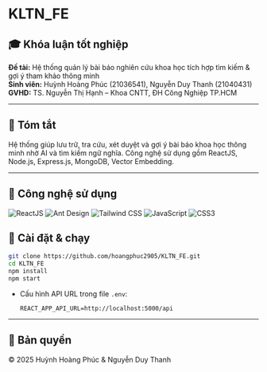 # KLTN_FE

## 🎓 Khóa luận tốt nghiệp

**Đề tài:** Hệ thống quản lý bài báo nghiên cứu khoa học tích hợp tìm kiếm & gợi ý tham khảo thông minh  
**Sinh viên:** Huỳnh Hoàng Phúc (21036541), Nguyễn Duy Thanh (21040431)  
**GVHD:** TS. Nguyễn Thị Hạnh – Khoa CNTT, ĐH Công Nghiệp TP.HCM

---

## 📝 Tóm tắt
Hệ thống giúp lưu trữ, tra cứu, xét duyệt và gợi ý bài báo khoa học thông minh nhờ AI và tìm kiếm ngữ nghĩa. Công nghệ sử dụng gồm ReactJS, Node.js, Express.js, MongoDB, Vector Embedding.

---
## 🚀 Công nghệ sử dụng

<p align="left"> <img src="https://img.shields.io/badge/React-20232A?style=for-the-badge&logo=react&logoColor=61DAFB" alt="ReactJS" /> <img src="https://img.shields.io/badge/AntDesign-0170FE?style=for-the-badge&logo=antdesign&logoColor=white" alt="Ant Design" /> <img src="https://img.shields.io/badge/Tailwind-06B6D4?style=for-the-badge&logo=tailwindcss&logoColor=white" alt="Tailwind CSS" /> <img src="https://img.shields.io/badge/JavaScript-F7DF1E?style=for-the-badge&logo=javascript&logoColor=000" alt="JavaScript" /> <img src="https://img.shields.io/badge/CSS3-1572B6?style=for-the-badge&logo=css3&logoColor=fff" alt="CSS3" /> </p>

## 🚀 Cài đặt & chạy

```bash
git clone https://github.com/hoangphuc2905/KLTN_FE.git
cd KLTN_FE
npm install
npm start
```

- Cấu hình API URL trong file `.env`:
  ```
  REACT_APP_API_URL=http://localhost:5000/api
  ```

---

## 📄 Bản quyền

© 2025 Huỳnh Hoàng Phúc & Nguyễn Duy Thanh
